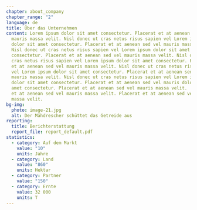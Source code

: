 ```yaml
---
chapter: about_company
chapter_range: "2"
language: de
title: Über das Unternehmen
content: Lorem ipsum dolor sit amet consectetur. Placerat et at aenean sed vel
  mauris massa velit. Nisl donec ut cras netus risus sapien vel Lorem ipsum
  dolor sit amet consectetur. Placerat et at aenean sed vel mauris massa velit.
  Nisl donec ut cras netus risus sapien vel Lorem ipsum dolor sit amet
  consectetur. Placerat et at aenean sed vel mauris massa velit. Nisl donec ut
  cras netus risus sapien vel Lorem ipsum dolor sit amet consectetur. Placerat
  et at aenean sed vel mauris massa velit. Nisl donec ut cras netus risus sapien
  vel Lorem ipsum dolor sit amet consectetur. Placerat et at aenean sed vel
  mauris massa velit. Nisl donec ut cras netus risus sapien vel Lorem ipsum
  dolor sit amet consectetur. Placerat et at aenean sed vel mauris dolor sit
  amet consectetur. Placerat et at aenean sed vel mauris massa velit.  Placerat
  et at aenean sed vel mauris massa velit. Placerat et at aenean sed vel mauris
  massa velit.
bg-img:
  photo: image-21.jpg
  alt: Der Mähdrescher schüttet das Getreide aus
reporting:
  title: Berichterstattung
  report_file: report_default.pdf
statistics:
  - category: Auf dem Markt
    value: "10"
    units: Jahre
  - category: Land
    value: "860"
    units: Hektar
  - category: Partner
    value: "150"
  - category: Ernte
    value: 32 000
    units: T
---
```

